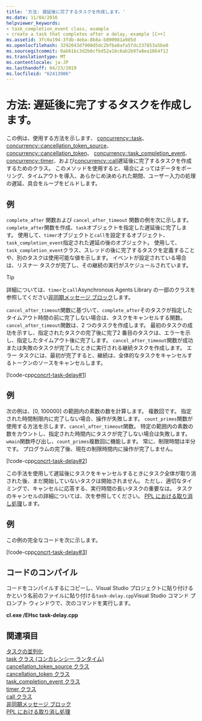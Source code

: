 ```yaml
---
title: '方法: 遅延後に完了するタスクを作成します。'
ms.date: 11/04/2016
helpviewer_keywords:
- task_completion_event class, example
- create a task that completes after a delay, example [C++]
ms.assetid: 3fc0a194-3fdb-4eba-8b8a-b890981a985d
ms.openlocfilehash: 3292043d7900d5dc2bfba0afa5fdc237853a5be0
ms.sourcegitcommit: 0ab61bc3d2b6cfbd52a16c6ab2b97a8ea1864f12
ms.translationtype: MT
ms.contentlocale: ja-JP
ms.lasthandoff: 04/23/2019
ms.locfileid: "62413906"
---
```

# <a name="how-to-create-a-task-that-completes-after-a-delay"></a>方法: 遅延後に完了するタスクを作成します。

この例は、使用する方法を示します、 [concurrency::task](../../parallel/concrt/reference/task-class.md)、 [concurrency::cancellation_token_source](../../parallel/concrt/reference/cancellation-token-source-class.md)、 [concurrency::cancellation_token](../../parallel/concrt/reference/cancellation-token-class.md)、 [concurrency::task_completion_event](../../parallel/concrt/reference/task-completion-event-class.md)、 [concurrency::timer](../../parallel/concrt/reference/timer-class.md)、および[concurrency::call](../../parallel/concrt/reference/call-class.md)遅延後に完了するタスクを作成するためのクラス。 このメソッドを使用すると、場合によってはデータをポーリング、タイムアウトを導入、あらかじめ決められた期間、ユーザー入力の処理の遅延、具合をループをビルドします。

## <a name="example"></a>例

`complete_after` 関数および `cancel_after_timeout` 関数の例を次に示します。 `complete_after`関数を作成、`task`オブジェクトを指定した遅延後に完了します。 使用して、`timer`オブジェクトと`call`を設定するオブジェクト、`task_completion_event`指定された遅延の後のオブジェクト。 使用して、`task_completion_event`クラス、スレッドの後に完了するタスクを定義することや、別のタスクは使用可能な値を示します。 イベントが設定されている場合は、リスナー タスクが完了し、その継続の実行がスケジュールされています。

> [!TIP]
>  詳細については、`timer`と`call`Asynchronous Agents Library の一部のクラスを参照してください[非同期メッセージ ブロック](../../parallel/concrt/asynchronous-message-blocks.md)します。

`cancel_after_timeout`関数に基づいて、`complete_after`そのタスクが指定したタイムアウト時間の前に完了しない場合は、タスクをキャンセルする関数。 `cancel_after_timeout`関数は、2 つのタスクを作成します。 最初のタスクの成功を示すし、指定されたタスクの完了後に完了2 番目のタスクは、エラーを示し、指定したタイムアウト後に完了します。 `cancel_after_timeout`関数が成功または失敗のタスクが完了したときに実行される継続タスクを作成します。 エラー タスクには、最初が完了すると、継続は、全体的なタスクをキャンセルするトークンのソースをキャンセルします。

[!code-cpp[concrt-task-delay#1](../../parallel/concrt/codesnippet/cpp/how-to-create-a-task-that-completes-after-a-delay_1.cpp)]

## <a name="example"></a>例

次の例は、[0, 100000] の範囲内の素数の数を計算します。 複数回です。 指定された時間制限内に完了しない場合、操作が失敗します。 `count_primes`関数が使用する方法を示します、`cancel_after_timeout`関数。 特定の範囲内の素数の数をカウントし、指定された時間内にタスクが完了しない場合は失敗します。 `wmain`関数呼び出し、`count_primes`複数回に機能します。 常に、制限時間は半分です。 プログラムの完了後、現在の制限時間内に操作が完了しません。

[!code-cpp[concrt-task-delay#2](../../parallel/concrt/codesnippet/cpp/how-to-create-a-task-that-completes-after-a-delay_2.cpp)]

この手法を使用して遅延後にタスクをキャンセルするときにタスク全体が取り消された後、まだ開始していないタスクは開始されません。 ただし、適切なタイミングで、キャンセルに応答する、実行時間の長いタスクの重要なは。 タスクのキャンセルの詳細については、次を参照してください。 [PPL における取り消し処理](cancellation-in-the-ppl.md)します。

## <a name="example"></a>例

この例の完全なコードを次に示します。

[!code-cpp[concrt-task-delay#3](../../parallel/concrt/codesnippet/cpp/how-to-create-a-task-that-completes-after-a-delay_3.cpp)]

## <a name="compiling-the-code"></a>コードのコンパイル

コードをコンパイルするにコピーし、Visual Studio プロジェクトに貼り付けるかという名前のファイルに貼り付ける`task-delay.cpp`Visual Studio コマンド プロンプト ウィンドウで、次のコマンドを実行します。

**cl.exe /EHsc task-delay.cpp**

## <a name="see-also"></a>関連項目

[タスクの並列化](../../parallel/concrt/task-parallelism-concurrency-runtime.md)<br/>
[task クラス (コンカレンシー ランタイム)](../../parallel/concrt/reference/task-class.md)<br/>
[cancellation_token_source クラス](../../parallel/concrt/reference/cancellation-token-source-class.md)<br/>
[cancellation_token クラス](../../parallel/concrt/reference/cancellation-token-class.md)<br/>
[task_completion_event クラス](../../parallel/concrt/reference/task-completion-event-class.md)<br/>
[timer クラス](../../parallel/concrt/reference/timer-class.md)<br/>
[call クラス](../../parallel/concrt/reference/call-class.md)<br/>
[非同期メッセージ ブロック](../../parallel/concrt/asynchronous-message-blocks.md)<br/>
[PPL における取り消し処理](cancellation-in-the-ppl.md)
